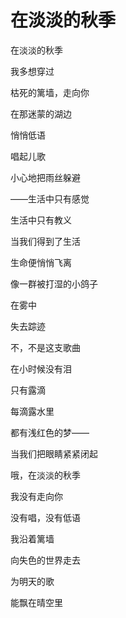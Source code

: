 # 在淡淡的秋季

在淡淡的秋季 

我多想穿过 

枯死的篱墙，走向你 

在那迷蒙的湖边 

悄悄低语 

唱起儿歌 

小心地把雨丝躲避 

——生活中只有感觉 

生活中只有教义 

当我们得到了生活 

生命便悄悄飞离 

像一群被打湿的小鸽子 

在雾中 

失去踪迹 

不，不是这支歌曲 

在小时候没有泪 

只有露滴 

每滴露水里 

都有浅红色的梦—— 

当我们把眼睛紧紧闭起 

哦，在淡淡的秋季 

我没有走向你 

没有唱，没有低语 

我沿着篱墙 

向失色的世界走去 

为明天的歌 

能飘在晴空里